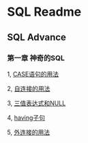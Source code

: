 # SQL Readme

## SQL Advance

### 第一章 神奇的SQL

1, [CASE语句的用法](./docs/advance/chapter1-1.md)

2, [自连接的用法](./docs/advance/chapter1-2.md)

3, [三值表达式和NULL](./docs/advance/chapter1-3.md)

4, [having子句](./docs/advance/chapter1-4.md)

5, [外连接的用法](./docs/advance/chapter1-5.md)


